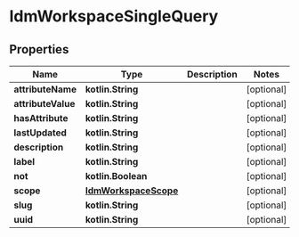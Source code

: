 
# IdmWorkspaceSingleQuery

## Properties
| Name | Type | Description | Notes |
| ------------ | ------------- | ------------- | ------------- |
| **attributeName** | **kotlin.String** |  |  [optional] |
| **attributeValue** | **kotlin.String** |  |  [optional] |
| **hasAttribute** | **kotlin.String** |  |  [optional] |
| **lastUpdated** | **kotlin.String** |  |  [optional] |
| **description** | **kotlin.String** |  |  [optional] |
| **label** | **kotlin.String** |  |  [optional] |
| **not** | **kotlin.Boolean** |  |  [optional] |
| **scope** | [**IdmWorkspaceScope**](IdmWorkspaceScope.md) |  |  [optional] |
| **slug** | **kotlin.String** |  |  [optional] |
| **uuid** | **kotlin.String** |  |  [optional] |
